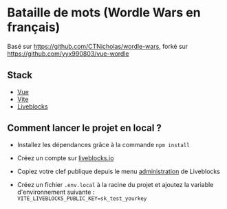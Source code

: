 # Bataille de mots (Wordle Wars en français)

Basé sur https://github.com/CTNicholas/wordle-wars, forké sur https://github.com/yyx990803/vue-wordle

## Stack
- [Vue](https://vuejs.org/)
- [Vite](https://vitejs.dev/)
- [Liveblocks](https://liveblocks.io)

## Comment lancer le projet en local ? 

- Installez les dépendances grâce à la commande `npm install`

- Créez un compte sur [liveblocks.io](https://liveblocks.io/dashboard)

- Copiez votre clef publique depuis le menu [administration](https://liveblocks.io/dashboard/apikeys) de Liveblocks

- Créez un fichier `.env.local` à la racine du projet et ajoutez la variable d'environnement suivante : `VITE_LIVEBLOCKS_PUBLIC_KEY=sk_test_yourkey`
